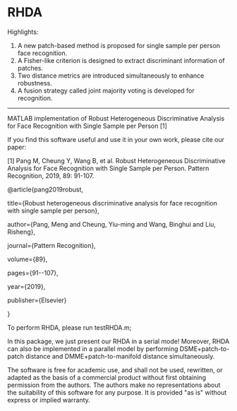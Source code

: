 # RHDA

Highlights:

1. A new patch-based method is proposed for single sample per person face recognition.
2. A Fisher-like criterion is designed to extract discriminant information of patches.
3. Two distance metrics are introduced simultaneously to enhance robustness.
4. A fusion strategy called joint majority voting is developed for recognition.

----------------------------------------------------------------------------------------------------------------------------------------

MATLAB implementation of Robust Heterogeneous Discriminative Analysis for Face Recognition with Single Sample per Person [1]

If you find this software useful and use it in your own work, please cite our paper:

[1] Pang M, Cheung Y, Wang B, et al. Robust Heterogeneous Discriminative Analysis for Face Recognition with Single Sample per Person. Pattern Recognition, 2019, 89: 91-107.

@article{pang2019robust,
  
  title={Robust heterogeneous discriminative analysis for face recognition with single sample per person},
  
  author={Pang, Meng and Cheung, Yiu-ming and Wang, Binghui and Liu, Risheng},
  
  journal={Pattern Recognition},
  
  volume={89},
  
  pages={91--107},
 
  year={2019},
  
  publisher={Elsevier}
  
}

To perform RHDA, please run testRHDA.m; 

In this package, we just present our RHDA in a serial mode! Moreover, RHDA can also be implemented in a parallel model by performing DSME+patch-to-patch distance and DMME+patch-to-manifold distance simultaneously.       

The software is free for academic use, and shall not be used, rewritten, or adapted as the basis of a commercial product without first obtaining permission from the authors. The authors make no representations about the suitability of this software for any purpose. It is provided "as is" without express or implied warranty.
